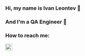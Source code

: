 ### Hi, my name is Ivan Leontev 🤝
### And I'm a QA Engineer 👷
<!---
- 👀 I’m interested in ...
#- 🌱 I’m currently learning ...
-->
### How to reach me: 
[<img align="left" alt="Ivan Leontev | LinkedIn" width="22px" src="https://cdn.jsdelivr.net/npm/simple-icons@v3/icons/linkedin.svg" />][linkedin]

[linkedin]: https://www.linkedin.com/in/ivan-leontev
